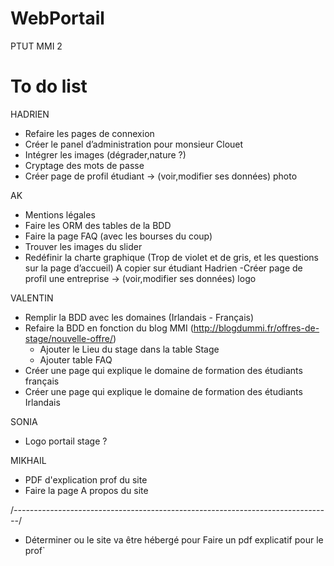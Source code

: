 # WebPortail
PTUT MMI 2


# To do list
HADRIEN
- Refaire les pages de connexion
- Créer le panel d’administration pour monsieur Clouet 
- Intégrer les images (dégrader,nature ?)
- Cryptage des mots de passe
- Créer page de profil étudiant -> (voir,modifier ses données) photo

 AK
- Mentions légales
- Faire les ORM des tables de la BDD
- Faire la page FAQ (avec les bourses du coup)
- Trouver les images du slider
- Redéfinir la charte graphique (Trop de violet et de gris, et les questions sur la page d’accueil) 
A copier sur étudiant Hadrien 
	-Créer page de profil une entreprise -> (voir,modifier ses données) logo

VALENTIN
- Remplir la BDD avec les domaines (Irlandais - Français)
- Refaire la BDD en fonction du blog MMI (http://blogdummi.fr/offres-de-stage/nouvelle-offre/)
	 -  Ajouter le Lieu du stage dans la table Stage
	 -  Ajouter table FAQ
- Créer une page qui explique le domaine de formation des étudiants français
- Créer une page qui explique le domaine de formation des étudiants Irlandais


SONIA
- Logo portail stage ?

MIKHAIL
- PDF d'explication prof du site
- Faire la page A propos du site


/*-------------------------------------------------------------------------------*/
- Déterminer ou le site va être hébergé pour Faire un pdf explicatif pour le prof`
